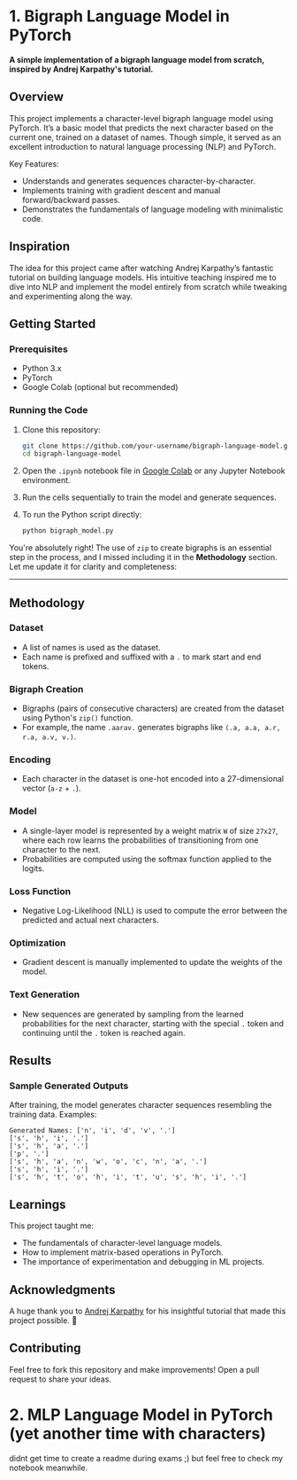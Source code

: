 # **1. Bigraph Language Model in PyTorch**

**A simple implementation of a bigraph language model from scratch, inspired by Andrej Karpathy's tutorial.**

## **Overview**

This project implements a character-level bigraph language model using PyTorch. It’s a basic model that predicts the next character based on the current one, trained on a dataset of names. Though simple, it served as an excellent introduction to natural language processing (NLP) and PyTorch.

Key Features:
- Understands and generates sequences character-by-character.
- Implements training with gradient descent and manual forward/backward passes.
- Demonstrates the fundamentals of language modeling with minimalistic code.


## **Inspiration**

The idea for this project came after watching Andrej Karpathy’s fantastic tutorial on building language models. His intuitive teaching inspired me to dive into NLP and implement the model entirely from scratch while tweaking and experimenting along the way. 


## **Getting Started**

### **Prerequisites**

- Python 3.x
- PyTorch
- Google Colab (optional but recommended)

### **Running the Code**

1. Clone this repository:
   ```bash
   git clone https://github.com/your-username/bigraph-language-model.git
   cd bigraph-language-model
   ```

2. Open the `.ipynb` notebook file in [Google Colab](https://colab.research.google.com/) or any Jupyter Notebook environment.

3. Run the cells sequentially to train the model and generate sequences.

4. To run the Python script directly:
   ```bash
   python bigraph_model.py
   ```


You're absolutely right! The use of `zip` to create bigraphs is an essential step in the process, and I missed including it in the **Methodology** section. Let me update it for clarity and completeness: 

---

## **Methodology**

### **Dataset**
- A list of names is used as the dataset.
- Each name is prefixed and suffixed with a `.` to mark start and end tokens.

### **Bigraph Creation**
- Bigraphs (pairs of consecutive characters) are created from the dataset using Python's `zip()` function.
- For example, the name `.aarav.` generates bigraphs like `(.a, a.a, a.r, r.a, a.v, v.)`.

### **Encoding**
- Each character in the dataset is one-hot encoded into a 27-dimensional vector (`a-z` + `.`).

### **Model**
- A single-layer model is represented by a weight matrix `W` of size `27x27`, where each row learns the probabilities of transitioning from one character to the next.
- Probabilities are computed using the softmax function applied to the logits.

### **Loss Function**
- Negative Log-Likelihood (NLL) is used to compute the error between the predicted and actual next characters.

### **Optimization**
- Gradient descent is manually implemented to update the weights of the model.

### **Text Generation**
- New sequences are generated by sampling from the learned probabilities for the next character, starting with the special `.` token and continuing until the `.` token is reached again.

## **Results**

### **Sample Generated Outputs**
After training, the model generates character sequences resembling the training data. Examples:

```
Generated Names: ['n', 'i', 'd', 'v', '.']
['s', 'h', 'i', '.']
['s', 'h', 'a', '.']
['p', '.']
['s', 'h', 'a', 'n', 'w', 'o', 'c', 'n', 'a', '.']
['s', 'h', 'i', '.']
['s', 'h', 't', 'o', 'h', 'i', 't', 'u', 's', 'h', 'i', '.']
```


## **Learnings**

This project taught me:
- The fundamentals of character-level language models.
- How to implement matrix-based operations in PyTorch.
- The importance of experimentation and debugging in ML projects.


## **Acknowledgments**

A huge thank you to [Andrej Karpathy](https://youtube.com/@andrejkarpathy) for his insightful tutorial that made this project possible. 🙌


## **Contributing**

Feel free to fork this repository and make improvements! Open a pull request to share your ideas.


# **2. MLP Language Model in PyTorch (yet another time with characters)**

didnt get time to create a readme during exams ;)
but feel free to check my notebook meanwhile.

